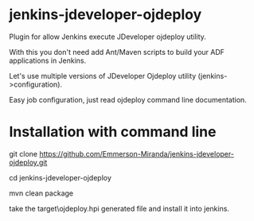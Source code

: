 jenkins-jdeveloper-ojdeploy
===========================

Plugin for allow Jenkins execute JDeveloper ojdeploy utility.

With this you don't need add Ant/Maven scripts to build your ADF applications in Jenkins.

Let's use multiple versions of JDeveloper Ojdeploy utility (jenkins->configuration).

Easy job configuration, just read ojdeploy command line documentation.

Installation with command line
==============================
git clone https://github.com/Emmerson-Miranda/jenkins-jdeveloper-ojdeploy.git

cd jenkins-jdeveloper-ojdeploy

mvn clean package

take the target\ojdeploy.hpi generated file and install it into jenkins.
